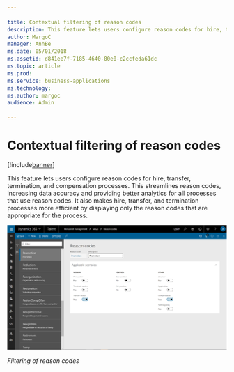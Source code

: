 ```yaml
---

title: Contextual filtering of reason codes
description: This feature lets users configure reason codes for hire, transfer, termination, and compensation processes.
author: MargoC
manager: AnnBe
ms.date: 05/01/2018
ms.assetid: d841ee7f-7185-4640-80e0-c2ccfeda61dc
ms.topic: article
ms.prod: 
ms.service: business-applications
ms.technology: 
ms.author: margoc
audience: Admin

---
```

#  Contextual filtering of reason codes




[!include[banner](../../../includes/banner.md)]

This feature lets users configure reason codes for hire, transfer, termination,
and compensation processes. This streamlines reason codes, increasing data
accuracy and providing better analytics for all processes that use reason codes.
It also makes hire, transfer, and termination processes more efficient by
displaying only the reason codes that are appropriate for the process.

![A screenshot showing the filtering of reason codes](media/contextual-filtering-reason-codes-1.png "A screenshot showing the filtering of reason codes")
<!-- Talent_Contextual filtering of reason codes_A.PNG -->


*Filtering of reason codes*
